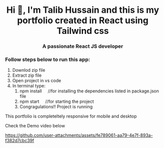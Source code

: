 <h1 align="center">Hi 👋, I'm Talib Hussain and this is my portfolio created in React using Tailwind css </h1>
<h3 align="center">A passionate React JS developer</h3>

<h3 align="left">Follow steps below to run this app:</h3>
<ol>
  <li>Downlod zip file</li>
  <li>Extract zip file</li>
  <li>Open project in vs code</li>
  <li>In terminal type:
    <ol>
  <li>npm install  &nbsp;&nbsp;&nbsp; //for installing the dependencies listed in package.json file</li>
  <li>npm start   &nbsp;&nbsp;&nbsp;&nbsp;//for starting the project</li>
  <li>Congragulations!! Project is running</li>
    </ol>
</ol>

This portfolio is completeltely responsive for mobile and desktop  

Check the Demo video below

https://github.com/user-attachments/assets/fe789061-aa79-4e7f-893a-f382d7cbc39f
